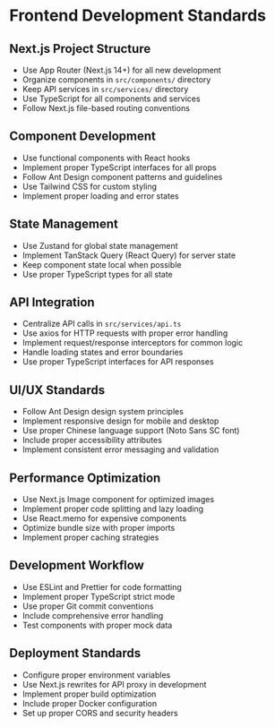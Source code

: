 # Frontend Development Standards

## Next.js Project Structure
- Use App Router (Next.js 14+) for all new development
- Organize components in `src/components/` directory
- Keep API services in `src/services/` directory
- Use TypeScript for all components and services
- Follow Next.js file-based routing conventions

## Component Development
- Use functional components with React hooks
- Implement proper TypeScript interfaces for all props
- Follow Ant Design component patterns and guidelines
- Use Tailwind CSS for custom styling
- Implement proper loading and error states

## State Management
- Use Zustand for global state management
- Implement TanStack Query (React Query) for server state
- Keep component state local when possible
- Use proper TypeScript types for all state

## API Integration
- Centralize API calls in `src/services/api.ts`
- Use axios for HTTP requests with proper error handling
- Implement request/response interceptors for common logic
- Handle loading states and error boundaries
- Use proper TypeScript interfaces for API responses

## UI/UX Standards
- Follow Ant Design design system principles
- Implement responsive design for mobile and desktop
- Use proper Chinese language support (Noto Sans SC font)
- Include proper accessibility attributes
- Implement consistent error messaging and validation

## Performance Optimization
- Use Next.js Image component for optimized images
- Implement proper code splitting and lazy loading
- Use React.memo for expensive components
- Optimize bundle size with proper imports
- Implement proper caching strategies

## Development Workflow
- Use ESLint and Prettier for code formatting
- Implement proper TypeScript strict mode
- Use proper Git commit conventions
- Include comprehensive error handling
- Test components with proper mock data

## Deployment Standards
- Configure proper environment variables
- Use Next.js rewrites for API proxy in development
- Implement proper build optimization
- Include proper Docker configuration
- Set up proper CORS and security headers